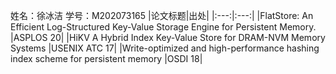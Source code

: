 姓名：徐冰洁 
学号：M202073165
|论文标题|出处|
|:---:|:---:|
|FlatStore: An Efficient Log-Structured Key-Value Storage Engine for Persistent Memory. |ASPLOS 20|
|HiKV A Hybrid Index Key-Value Store  for DRAM-NVM Memory Systems |USENIX ATC 17|
|Write-optimized and high-performance hashing index scheme for persistent memory |OSDI 18|
